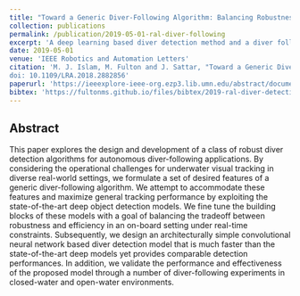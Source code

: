 ```yaml
---
title: "Toward a Generic Diver-Following Algorithm: Balancing Robustness and Efficiency in Deep Visual Detection"
collection: publications
permalink: /publication/2019-05-01-ral-diver-following
excerpt: 'A deep learning based diver detection method and a diver following algorithm for AUVs.'
date: 2019-05-01
venue: 'IEEE Robotics and Automation Letters'
citation: 'M. J. Islam, M. Fulton and J. Sattar, "Toward a Generic Diver-Following Algorithm: Balancing Robustness and Efficiency in Deep Visual Detection," in IEEE Robotics and Automation Letters, vol. 4, no. 1, pp. 113-120, Jan. 2019.
doi: 10.1109/LRA.2018.2882856'
paperurl: 'https://ieeexplore-ieee-org.ezp3.lib.umn.edu/abstract/document/8543168'
bibtex: 'https://fultonms.github.io/files/bibtex/2019-ral-diver-detection.bib'
---
```

## Abstract
This paper explores the design and development of a class of robust diver detection algorithms for autonomous diver-following applications. By considering the operational challenges for underwater visual tracking in diverse real-world settings, we formulate a set of desired features of a generic diver-following algorithm. We attempt to accommodate these features and maximize general tracking performance by exploiting the state-of-the-art deep object detection models. We fine tune the building blocks of these models with a goal of balancing the tradeoff between robustness and efficiency in an on-board setting under real-time constraints. Subsequently, we design an architecturally simple convolutional neural network based diver detection model that is much faster than the state-of-the-art deep models yet provides comparable detection performances. In addition, we validate the performance and effectiveness of the proposed model through a number of diver-following experiments in closed-water and open-water environments.

